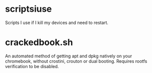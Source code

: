 # scriptsiuse
Scripts I use if I kill my devices and need to restart.

# crackedbook.sh
An automated method of getting apt and dpkg natively on your chromebook, without crostini, crouton or dual booting. Requires rootfs verification to be disabled.
